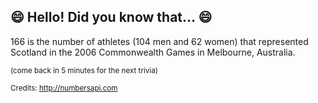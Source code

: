 ## 😄 Hello! Did you know that... 😄
166 is the number of athletes (104 men and 62 women) that represented Scotland in the 2006 Commonwealth Games in Melbourne, Australia.

<sup>(come back in 5 minutes for the next trivia)</sup>


<sup>Credits: http://numbersapi.com</sup>
